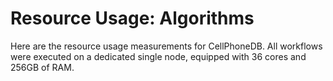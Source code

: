 # Resource Usage: Algorithms

Here are the resource usage measurements for CellPhoneDB. All workflows were executed on a dedicated single node, equipped with 36 cores and 256GB of RAM.
